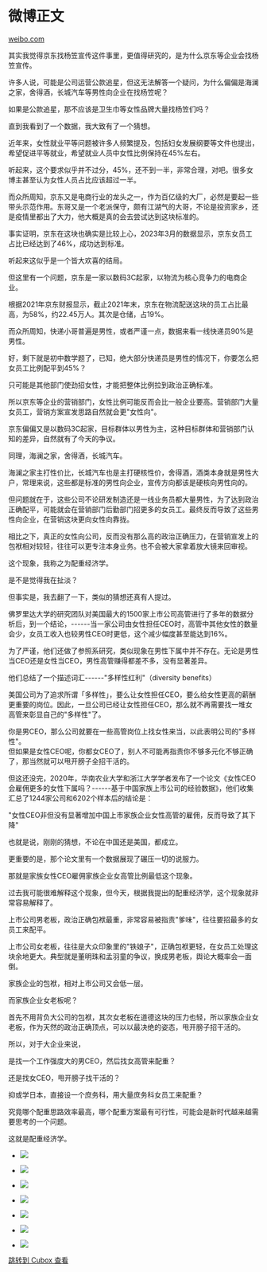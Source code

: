 微博正文
====

[weibo.com](https://weibo.com/3276099007/5090603744367981)

其实我觉得京东找杨笠宣传这件事里，更值得研究的，是为什么京东等企业会找杨笠宣传。

许多人说，可能是公司运营公款追星，但这无法解答一个疑问，为什么偏偏是海澜之家，舍得酒，长城汽车等男性向企业在找杨笠呢？

如果是公款追星，那不应该是卫生巾等女性品牌大量找杨笠们吗？

直到我看到了一个数据，我大致有了一个猜想。

近年来，女性就业平等问题被许多人频繁提及，包括妇女发展纲要等文件也提出，希望促进平等就业，希望就业人员中女性比例保持在45%左右。

听起来，这个要求似乎并不过分，45%，还不到一半，非常合理，对吧。很多女博主甚至认为女性人员占比应该超过一半。

而众所周知，京东又是电商行业的龙头之一，作为百亿级的大厂，必然是要起一些带头示范作用。东哥又是一个老派保守，颇有江湖气的大哥，不论是投资家乡，还是疫情里都出了大力，他大概是真的会去尝试达到这块标准的。

事实证明，京东在这块也确实是比较上心，2023年3月的数据显示，京东女员工占比已经达到了46%，成功达到标准。

听起来这似乎是一个皆大欢喜的结局。

但这里有一个问题，京东是一家以数码3C起家，以物流为核心竞争力的电商企业。

根据2021年京东财报显示，截止2021年末，京东在物流配送这块的员工占比最高，为58%，约22.45万人。其次是仓储，占19%。

而众所周知，快递小哥普遍是男性，或者严谨一点，数据来看一线快递员90%是男性。

好，剩下就是初中数学题了，已知，绝大部分快递员是男性的情况下，你要怎么把女员工比例配平到45%？

只可能是其他部门使劲招女性，才能把整体比例拉到政治正确标准。

所以京东等企业的营销部门，女性比例可能反而会比一般企业要高。营销部门大量女员工，营销方案宣发思路自然就会更"女性向"。

京东偏偏又是以数码3C起家，目标群体以男性为主，这种目标群体和营销部门认知的差异，自然就有了今天的争议。

同理，海澜之家，舍得酒，长城汽车。

海澜之家主打性价比，长城汽车也是主打硬核性价，舍得酒，酒类本身就是男性大户，常理来说，这些都是标准的男性向企业，宣传方向都该是硬核向男性向的。

但问题就在于，这些公司不论研发制造还是一线业务员都大量男性，为了达到政治正确配平，可能就会在营销部门后勤部门招更多的女员工。最终反而导致了这些男性向企业，在营销这块更向女性向靠拢。

相比之下，真正的女性向公司，反而没有那么高的政治正确压力，在营销宣发上的包袱相对较轻，往往可以更专注本身业务。也不会被大家拿着放大镜来回审视。

这个现象，我称之为配重经济学。

是不是觉得我在扯淡？

但事实是，我去翻了一下，类似的猜想还真有人提过。

佛罗里达大学的研究团队对美国最大的1500家上市公司高管进行了多年的数据分析后，到一个结论，------当一家公司由女性担任CEO时，高管中其他女性的数量会少，女员工收入也较男性CEO时更低，这个减少幅度甚至能达到16%。

为了严谨，他们还做了参照系研究，类似现象在男性下属中并不存在。无论是男性当CEO还是女性当CEO，男性高管赚得都差不多，没有显著差异。

他们总结了一个描述词汇------"多样性红利"（diversity benefits）

美国公司为了追求所谓「多样性」，要么让女性担任CEO，要么给女性更高的薪酬更重要的岗位。因此，一旦公司已经让女性担任CEO，那么就不再需要找一堆女高管来彰显自己的"多样性"了。

你是男CEO，那么公司就要在一些高管岗位上找女性来当，以此表明公司的"多样性"。  
但如果是女性CEO呢，你都女CEO了，别人不可能再指责你不够多元化不够正确了，那当然就可以甩开膀子全招干活的。

但这还没完，2020年，华南农业大学和浙江大学学者发布了一个论文《女性CEO会雇佣更多的女性下属吗？------基于中国家族上市公司的经验数据》，他们收集汇总了1244家公司和6202个样本后的结论是：

"女性CEO非但没有显著增加中国上市家族企业女性高管的雇佣，反而导致了其下降"

也就是说，刚刚的猜想，不论在中国还是美国，都成立。

更重要的是，那个论文里有一个数据展现了碾压一切的说服力。

那就是家族女性CEO雇佣家族企业女高管比例最低这个现象。

过去我可能很难解释这个现象，但今天，根据我提出的配重经济学，这个现象就非常容易解释了。

上市公司男老板，政治正确包袱最重，非常容易被指责"爹味"，往往要招最多的女员工来配平。

上市公司女老板，往往是大众印象里的"铁娘子"，正确包袱更轻，在女员工处理这块余地更大。典型就是董明珠和孟羽童的争议，换成男老板，舆论大概率会一面倒。

家族企业的包袱，相对上市公司又会低一层。

而家族企业女老板呢？

首先不用背负大公司的包袱，其次女老板在道德这块的压力也轻，所以家族企业女老板，作为天然的政治正确顶点，可以以最决绝的姿态，甩开膀子招干活的。

所以，对于大企业来说，

是找一个工作强度大的男CEO，然后找女高管来配重？

还是找女CEO，甩开膀子找干活的？

抑或学日本，直接设一个庶务科，用大量庶务科女员工来配重？

究竟哪个配重思路效率最高，哪个配重方案最有可行性，可能会是新时代越来越需要思考的一个问题。

这就是配重经济学。

* ![](https://cubox.pro/c/filters:no_upscale()?imageUrl=https%3A%2F%2Fwx1.sinaimg.cn%2Forj360%2Fc3454dbfly1hupstlaczjj20kg0r4juk.jpg)

* ![](https://cubox.pro/c/filters:no_upscale()?imageUrl=https%3A%2F%2Fwx3.sinaimg.cn%2Forj360%2Fc3454dbfly1hupstla7rkj20pe0a276f.jpg)

* ![](https://cubox.pro/c/filters:no_upscale()?imageUrl=https%3A%2F%2Fwx4.sinaimg.cn%2Forj360%2Fc3454dbfly1hupstlaccjj20ph07eacm.jpg)

* ![](https://cubox.pro/c/filters:no_upscale()?imageUrl=https%3A%2F%2Fwx1.sinaimg.cn%2Forj360%2Fc3454dbfly1hupstlayqdj20h40ren1m.jpg)

* ![](https://cubox.pro/c/filters:no_upscale()?imageUrl=https%3A%2F%2Fwx4.sinaimg.cn%2Forj360%2Fc3454dbfly1hupstlaowfj20j60bggoq.jpg)

* ![](https://cubox.pro/c/filters:no_upscale()?imageUrl=https%3A%2F%2Fwx3.sinaimg.cn%2Forj360%2Fc3454dbfly1hupstlba6ej20j60dbah5.jpg)

* ![](https://cubox.pro/c/filters:no_upscale()?imageUrl=https%3A%2F%2Fwx1.sinaimg.cn%2Forj360%2Fc3454dbfly1hupstlbczpj20j60mywl6.jpg)

[跳转到 Cubox 查看](https://cubox.pro/my/card?id=7246760897270515923)
